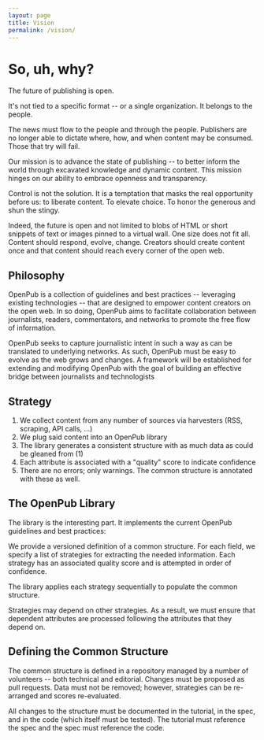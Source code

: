 ```yaml
---
layout: page
title: Vision
permalink: /vision/
---
```


# So, uh, why?

The future of publishing is open.

It's not tied to a specific format -- or a single organization. It belongs to the people.

The news must flow to the people and through the people. Publishers are no longer able to dictate where, how, and when content may be consumed. Those that try will fail.

Our mission is to advance the state of publishing -- to better inform the world through excavated knowledge and dynamic content. This mission hinges on our ability to embrace openness and transparency.

Control is not the solution. It is a temptation that masks the real opportunity before us: to liberate content. To elevate choice. To honor the generous and shun the stingy.

Indeed, the future is open and not limited to blobs of HTML or short snippets of text or images pinned to a virtual wall. One size does not fit all. Content should respond, evolve, change. Creators should create content once and that content should reach every corner of the open web.

## Philosophy

OpenPub is a collection of guidelines and best practices -- leveraging existing technologies -- that are designed to empower content creators on the open web. In so doing, OpenPub aims to facilitate collaboration between journalists, readers, commentators, and networks to promote the free flow of information.

OpenPub seeks to capture journalistic intent in such a way as can be translated to underlying networks. As such, OpenPub must be easy to evolve as the web grows and changes. A framework will be established for extending and modifying OpenPub with the goal of building an effective bridge between journalists and technologists

## Strategy

1. We collect content from any number of sources via harvesters (RSS, scraping, API calls, ...)
2. We plug said content into an OpenPub library
3. The library generates a consistent structure with as much data as could be gleaned from (1)
4. Each attribute is associated with a "quality" score to indicate confidence
5. There are no errors; only warnings. The common structure is annotated with these as well.

## The OpenPub Library

The library is the interesting part. It implements the current OpenPub guidelines and best practices:

We provide a versioned definition of a common structure. For each field, we specify a list of strategies for extracting the needed information. Each strategy has an associated quality score and is attempted in order of confidence.

The library applies each strategy sequentially to populate the common structure.

Strategies may depend on other strategies. As a result, we must ensure that dependent attributes are processed following the attributes that they depend on.

## Defining the Common Structure

The common structure is defined in a repository managed by a number of volunteers -- both technical and editorial. Changes must be proposed as pull requests. Data must not be removed; however, strategies can be re-arranged and scores re-evaluated.

All changes to the structure must be documented in the tutorial, in the spec, and in the code (which itself must be tested). The tutorial must reference the spec and the spec must reference the code.
